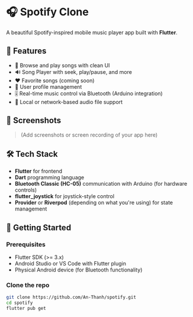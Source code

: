 # 🎧 Spotify Clone

A beautiful Spotify-inspired mobile music player app built with **Flutter**.

## 📱 Features

- 🎵 Browse and play songs with clean UI
- 🔊 Song Player with seek, play/pause, and more
- ❤️ Favorite songs (coming soon)
- 👤 User profile management
- 🎚️ Real-time music control via Bluetooth (Arduino integration)
- 📂 Local or network-based audio file support

## 🚀 Screenshots

> (Add screenshots or screen recording of your app here)

## 🛠️ Tech Stack

- **Flutter** for frontend
- **Dart** programming language
- **Bluetooth Classic (HC-05)** communication with Arduino (for hardware controls)
- **flutter_joystick** for joystick-style control
- **Provider** or **Riverpod** (depending on what you're using) for state management

## 🧰 Getting Started

### Prerequisites
- Flutter SDK (>= 3.x)
- Android Studio or VS Code with Flutter plugin
- Physical Android device (for Bluetooth functionality)

### Clone the repo
```bash
git clone https://github.com/An-Thanh/spotify.git
cd spotify
flutter pub get
